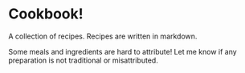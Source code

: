 # Cookbook!

A collection of recipes. Recipes are written in markdown.

Some meals and ingredients are hard to attribute!
Let me know if any preparation is not traditional or misattributed.
